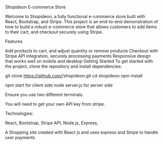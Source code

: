 Shopideon E-commerce Store

Welcome to Shopideon, a fully functional e-commerce store built with React, Bootstrap, and Stripe. This project is an end-to-end demonstration of how to build a robust e-commerce store that allows customers to add items to their cart, and checkout securely using Stripe.

Features

Add products to cart, and adjust quantity or remove products
Checkout with Stripe API integration, securely processing payments
Responsive design that works well on mobile and desktop
Getting Started
To get started with the project, clone the repository and install dependencies:


git clone https://github.com/<username>/shopideon.git
cd shopideon
npm install


npm start for client side
node server.js for server side

Ensure you use two different terminals.

You will need to get your own API key from stripe.


Technologies:

React,
Bootstrap,
Stripe API,
Node.js,
Express,



A Shopping site created with React js and uses express and Stripe to handle user payments
